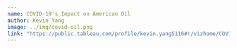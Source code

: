 ```yaml
---
name: COVID-19's Impact on American Oil
author: Kevin Yang
image: ../img/covid-oil.png
link: "https://public.tableau.com/profile/kevin.yang5116#!/vizhome/COVID-19Oil/Dashboard1"
---
```

